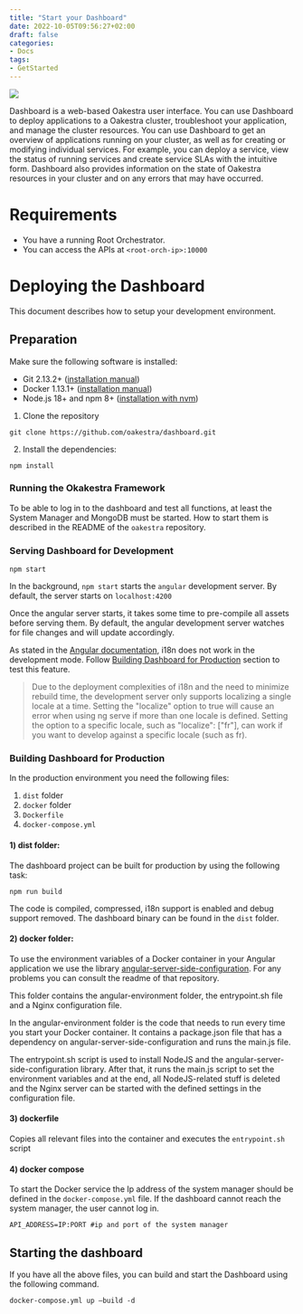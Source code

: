 ```yaml
---
title: "Start your Dashboard"
date: 2022-10-05T09:56:27+02:00
draft: false
categories:
- Docs
tags:
- GetStarted
---
```


![](/wiki-banner-help.png)

Dashboard is a web-based Oakestra user interface. You can use Dashboard to deploy applications to a Oakestra cluster, troubleshoot your application, and manage the cluster resources. You can use Dashboard to get an overview of applications running on your cluster, as well as for creating or modifying individual services. For example, you can deploy a service, view the status of running services and create service SLAs with the intuitive form.
Dashboard also provides information on the state of Oakestra resources in your cluster and on any errors that may have occurred.

# Requirements

- You have a running Root Orchestrator.
- You can access the APIs at `<root-orch-ip>:10000`

# Deploying the Dashboard

This document describes how to setup your development environment.

## Preparation

Make sure the following software is installed:

* Git 2.13.2+ ([installation manual](https://git-scm.com/downloads))
* Docker 1.13.1+ ([installation manual](https://docs.docker.com/engine/installation/linux/docker-ce/ubuntu/))
* Node.js 18+ and npm 8+ ([installation with nvm](https://github.com/creationix/nvm#usage))

1) Clone the repository
```shell
git clone https://github.com/oakestra/dashboard.git
```

2) Install the dependencies:

```shell
npm install
```

### Running the Okakestra Framework

To be able to log in to the dashboard and test all functions, at least the System Manager and MongoDB must be started.
How to start them is described in the README of the `oakestra` repository.

### Serving Dashboard for Development


```shell
npm start
```

In the background, `npm start` starts the `angular` development server. By default, the server starts on `localhost:4200`

Once the angular server starts, it takes some time to pre-compile all assets before serving them. By default, the angular development server watches for file changes and will update accordingly.

As stated in the [Angular documentation](https://angular.io/guide/i18n#generate-app-versions-for-each-locale), i18n does not work in the development mode.
Follow [Building Dashboard for Production](#building-dashboard-for-production) section to test this feature.

> Due to the deployment complexities of i18n and the need to minimize rebuild time, the development server only supports localizing a single locale at a time. Setting the "localize" option to true will cause an error when using ng serve if more than one locale is defined. Setting the option to a specific locale, such as "localize": ["fr"], can work if you want to develop against a specific locale (such as fr).

### Building Dashboard for Production

In the production environment you need the following files: 

1) `dist` folder
2) `docker` folder
3) `Dockerfile`
4) `docker-compose.yml`


#### 1) dist folder:
The dashboard project can be built for production by using the following task:

```shell
npm run build
```

The code is compiled, compressed, i18n support is enabled and debug support removed. The dashboard binary can be found in the `dist` folder.

#### 2) docker folder: 

To use the environment variables of a Docker container in your Angular application we use the library [angular-server-side-configuration](https://www.npmjs.com/package/angular-server-side-configuration). For any problems you can consult the readme of that repository.

This folder contains the angular-environment folder, the entrypoint.sh file and a Nginx configuration file. 

In the angular-environment folder is the code that needs to run every time you start your Docker container. 
It contains a package.json file that has a dependency on angular-server-side-configuration and runs the main.js file.

The entrypoint.sh script is used to install NodeJS and the angular-server-side-configuration library. After that, it runs the main.js script to set the environment variables and at the end, all NodeJS-related stuff is deleted and the Nginx server can be started with the defined settings in the configuration file. 

#### 3) dockerfile 

Copies all relevant files into the container and executes the `entrypoint.sh` script

#### 4) docker compose

To start the Docker service the Ip address of the system manager should be defined in the `docker-compose.yml` file. If the dashboard cannot reach the system manager, the user cannot log in.

```shell
API_ADDRESS=IP:PORT #ip and port of the system manager
```

## Starting the dashboard

If you have all the above files, you can build and start the Dashboard using the following command.

```shell
docker-compose.yml up –build -d
```
